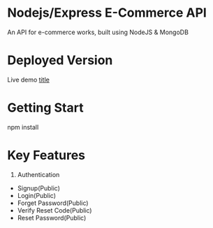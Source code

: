 # Nodejs/Express E-Commerce API

An API for e-commerce works, built using NodeJS & MongoDB

# Deployed Version

Live demo [title](https://e-shop-api-1ema.onrender.com)

# Getting Start

npm install

# Key Features

1. Authentication

-  Signup(Public)
-  Login(Public)
-  Forget Password(Public)
-  Verify Reset Code(Public)
-  Reset Password(Public)
